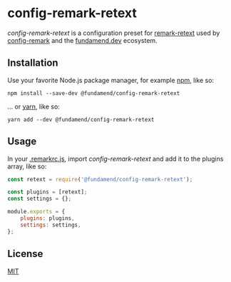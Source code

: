 # config-remark-retext

_config-remark-retext_ is a configuration preset for [remark-retext] used by [config-remark] and the [fundamend.dev] ecosystem.

## Installation

Use your favorite Node.js package manager, for example [npm], like so:

    npm install --save-dev @fundamend/config-remark-retext

... or [yarn], like so:

    yarn add --dev @fundamend/config-remark-retext

## Usage

In your [.remarkrc.js], import _config-remark-retext_ and add it to the plugins array, like so:

```js
const retext = require('@fundamend/config-remark-retext');

const plugins = [retext];
const settings = {};

module.exports = {
	plugins: plugins,
	settings: settings,
};
```

## License

[MIT]

[fundamend.dev]: https://fundamend.dev
[mit]: https://choosealicense.com/licenses/mit/
[npm]: https://www.npmjs.com/
[config-remark]: https://github.com/fundamend/config-remark
[remark-retext]: https://github.com/remarkjs/remark-retext
[.remarkrc.js]: https://github.com/unifiedjs/unified-engine/blob/master/doc/configure.md
[yarn]: https://yarnpkg.com/
